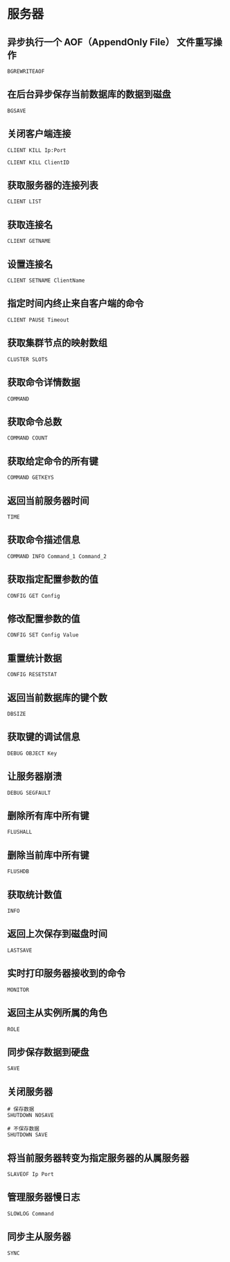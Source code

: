 # 服务器

## 异步执行一个 AOF（AppendOnly File） 文件重写操作

    BGREWRITEAOF

## 在后台异步保存当前数据库的数据到磁盘

    BGSAVE

## 关闭客户端连接

    CLIENT KILL Ip:Port

    CLIENT KILL ClientID

## 获取服务器的连接列表

    CLIENT LIST

## 获取连接名

    CLIENT GETNAME

## 设置连接名

    CLIENT SETNAME ClientName

## 指定时间内终止来自客户端的命令

    CLIENT PAUSE Timeout

## 获取集群节点的映射数组

    CLUSTER SLOTS

## 获取命令详情数据

    COMMAND

## 获取命令总数

    COMMAND COUNT

## 获取给定命令的所有键

    COMMAND GETKEYS

## 返回当前服务器时间

    TIME

## 获取命令描述信息

    COMMAND INFO Command_1 Command_2

## 获取指定配置参数的值

    CONFIG GET Config

## 修改配置参数的值

    CONFIG SET Config Value

## 重置统计数据

    CONFIG RESETSTAT

## 返回当前数据库的键个数

    DBSIZE

## 获取键的调试信息

    DEBUG OBJECT Key

## 让服务器崩溃

    DEBUG SEGFAULT

## 删除所有库中所有键

    FLUSHALL

## 删除当前库中所有键

    FLUSHDB

## 获取统计数值

    INFO

## 返回上次保存到磁盘时间

    LASTSAVE

## 实时打印服务器接收到的命令

    MONITOR

## 返回主从实例所属的角色

    ROLE

## 同步保存数据到硬盘

    SAVE

## 关闭服务器

    # 保存数据
    SHUTDOWN NOSAVE

    # 不保存数据
    SHUTDOWN SAVE

## 将当前服务器转变为指定服务器的从属服务器

    SLAVEOF Ip Port

## 管理服务器慢日志

    SLOWLOG Command

## 同步主从服务器

    SYNC
